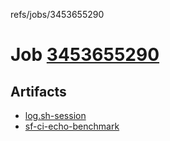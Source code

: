 refs/jobs/3453655290

# Job [3453655290](https://github.com/rokmoln/support-firecloud/runs/3453655290?check_suite_focus=true)

## Artifacts

* [log.sh-session](log.sh-session)
* [sf-ci-echo-benchmark](sf-ci-echo-benchmark)

